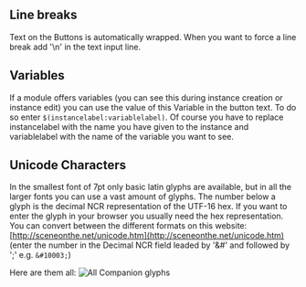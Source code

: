## Line breaks
Text on the Buttons is automatically wrapped. When you want to force a line break add '\n' in the text input line.
## Variables
If a module offers variables (you can see this during instance creation or instance edit) you can use the value of this Variable in the button text.
To do so enter `$(instancelabel:variablelabel)`. Of course you have to replace instancelabel with the name you have given to the instance and variablelabel with the name of the variable you want to see.
## Unicode Characters
In the smallest font of 7pt only basic latin glyphs are available, but in all the larger fonts you can use a vast amount of glyphs. The number below a glyph is the decimal NCR representation of the UTF-16 hex. If you want to enter the glyph in your browser you usually need the hex representation. You can convert between the different formats on this website: [http://sceneonthe.net/unicode.htm](http://sceneonthe.net/unicode.htm) (enter the number in the Decimal NCR field leaded by '&#' and followed by ';' e.g. `&#10003;`)

Here are them all:
![All Companion glyphs](https://i.imgur.com/SsIE6OQ.png)